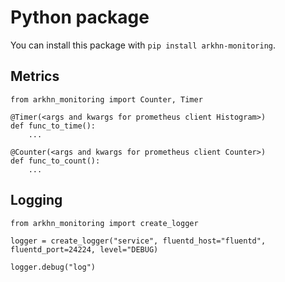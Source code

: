 # Python package

You can install this package with `pip install arkhn-monitoring`.

## Metrics

```
from arkhn_monitoring import Counter, Timer

@Timer(<args and kwargs for prometheus client Histogram>)
def func_to_time():
    ...

@Counter(<args and kwargs for prometheus client Counter>)
def func_to_count():
    ...
```

## Logging

```
from arkhn_monitoring import create_logger

logger = create_logger("service", fluentd_host="fluentd", fluentd_port=24224, level="DEBUG)

logger.debug("log")
```
